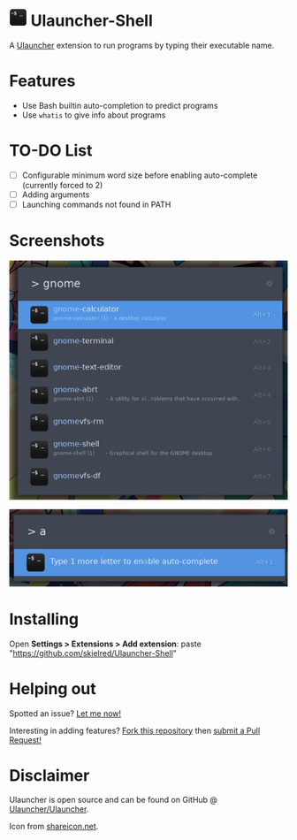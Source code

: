 # <img alt="Bash icon" src="images/icon.png" height="32"> Ulauncher-Shell
A [Ulauncher](https://ulauncher.io/) extension to run programs by typing their executable name.

# Features
- Use Bash builtin auto-completion to predict programs
- Use `whatis` to give info about programs

# TO-DO List
- [ ] Configurable minimum word size before enabling auto-complete (currently forced to 2)
- [ ] Adding arguments
- [ ] Launching commands not found in PATH

# Screenshots
![Typing with a whatis example](.gh/typing-with-whatis.png)

![Typing with minimum length example](.gh/typing-auto-complete.png)

# Installing

Open **Settings > Extensions > Add extension**: paste "https://github.com/skielred/Ulauncher-Shell"

# Helping out

Spotted an issue? [Let me now!](https://github.com/skielred/Ulauncher-Shell/issues/new)

Interesting in adding features? [Fork this repository](https://github.com/skielred/Ulauncher-Shell/fork)
then [submit a Pull Request!](https://github.com/skielred/Ulauncher-Shell/compare)

# Disclaimer

Ulauncher is open source and can be found on GitHub @ [Ulauncher/Ulauncher](https://github.com/Ulauncher/Ulauncher/).

Icon from [shareicon.net](https://www.shareicon.net/terminal-94589).
